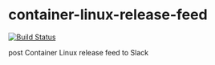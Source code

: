 # container-linux-release-feed

[![Build Status](https://travis-ci.org/oke-py/container-linux-release-feed.svg?branch=master)](https://travis-ci.org/oke-py/container-linux-release-feed)

post Container Linux release feed to Slack
